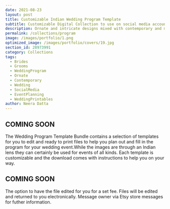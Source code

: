 ```yaml
---
date: 2021-08-23 
layout: post
title: Customizable Indian Wedding Program Template
subtitle: Customizable Digital Collection to use on social media accounts
description: Ornate and intricate designs mixed with contemporary and modern stationary options. Our customizable Digital Collection can be used accross all your socil medi accounts before, during and after your events.
permalink: /collections/program
image: /images/portfolio/1.png
optimized_image: /images/portfolio/covers/19.jpg
section_id: 28973991
category: Collections
tags:
  - Brides
  - Grooms
  - WeddingProgram
  - Ornate
  - Contemporary
  - Wedding
  - SocialMedia
  - EventPlanning
  - WeddingPrintables
author: Neera Datta
---
```


## COMING SOON

The Wedding Program Template Bundle contains a selection of templates for you to edit and ready to print files to help you plan out and fill in the program for your wedding event.While the images are through an Indian lens they can certainly be used for events of all kinds. Each template is customizable and the download comes with instructions to help you on your way. 

## COMING SOON

The option to have the file edited for you for a set fee. Files will be edited and returned to you electronically. Message owner via Etsy store messages for futher information.